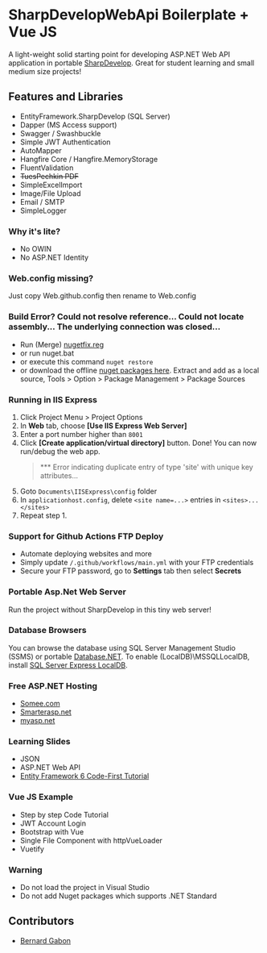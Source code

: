 # SharpDevelopWebApi Boilerplate + Vue JS

A light-weight solid starting point for developing ASP.NET Web API application in portable [SharpDevelop](https://portable.info.pl/sharpdevelop-portable/). Great for student learning and small medium size projects!

## Features and Libraries

- EntityFramework.SharpDevelop (SQL Server)
- Dapper (MS Access support)
- Swagger / Swashbuckle
- Simple JWT Authentication
- AutoMapper
- Hangfire Core / Hangfire.MemoryStorage
- FluentValidation
- ~~TuesPechkin PDF~~
- SimpleExcelImport
- Image/File Upload
- Email / SMTP
- SimpleLogger

### Why it's lite?

- No OWIN
- No ASP.NET Identity

### Web.config missing?

Just copy Web.github.config then rename to Web.config

### Build Error? Could not resolve reference... Could not locate assembly... The underlying connection was closed...
- Run (Merge) [nugetfix.reg](https://stackoverflow.com/a/53677845/1281209)
- or run nuget.bat
- or execute this command `nuget restore`
- or download the offline [nuget packages here](https://drive.google.com/file/d/1_BPJqxucppNr5WX337RRxpl8jv7YB8Kd/view?usp=sharing). Extract and add as a local source, Tools > Option > Package Management > Package Sources

### Running in IIS Express

1. Click Project Menu > Project Options
2. In **Web** tab, choose **[Use IIS Express Web Server]**
3. Enter a port number higher than `8001`
4. Click **[Create application/virtual directory]** button. Done! You can now run/debug the web app.
   > \*\*\* Error indicating duplicate entry of type 'site' with unique key attributes...
5. Goto `Documents\IISExpress\config` folder
6. In `applicationhost.config`, delete `<site name=...>` entries in `<sites>...</sites>`
7. Repeat step 1.

### Support for Github Actions FTP Deploy

- Automate deploying websites and more
- Simply update `/.github/workflows/main.yml` with your FTP credentials
- Secure your FTP password, go to **Settings** tab then select **Secrets**

### Portable Asp.Net Web Server

Run the project without SharpDevelop in this tiny web server!

### Database Browsers

You can browse the database using SQL Server Management Studio (SSMS) or portable [Database.NET](https://bit.ly/30tqqxU). To enable (LocalDB)\MSSQLLocalDB, install [SQL Server Express LocalDB](https://bit.ly/2Mlijj1).

### Free ASP.NET Hosting

- [Somee.com](https://somee.com/FreeAspNetHosting.aspx)
- [Smarterasp.net](https://www.smarterasp.net/secured_signup?plantype=FREE)
- [myasp.net](https://www.myasp.net/freeaspnethosting)

### Learning Slides

- JSON
- ASP.NET Web API
- [Entity Framework 6 Code-First Tutorial](https://bernardgabon.com/blog/entity-framework-tutorial/)

### Vue JS Example

- Step by step Code Tutorial
- JWT Account Login
- Bootstrap with Vue
- Single File Component with httpVueLoader
- Vuetify

### Warning

- Do not load the project in Visual Studio
- Do not add Nuget packages which supports .NET Standard

## Contributors

- [Bernard Gabon](https://bernardgabon.com)

